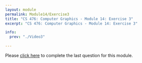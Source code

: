 ```yaml
---
layout: module
permalink: Module14/Exercise3
title: "CS 476: Computer Graphics - Module 14: Exercise 3"
excerpt: "CS 476: Computer Graphics - Module 14: Exercise 3"

info:
  prev: "./Video3"
  
---
```


Please <a href = "https://ursinus.instructure.com/courses/10834/quizzes/11432/take" target="_blank">click here</a> to complete the last question for this module.
